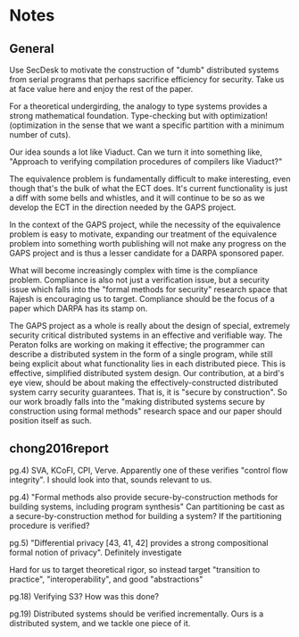 # Notes

## General

Use SecDesk to motivate the construction of "dumb" distributed systems from
serial programs that perhaps sacrifice efficiency for security. Take us at face
value here and enjoy the rest of the paper.

For a theoretical undergirding, the analogy to type systems provides a strong
mathematical foundation. Type-checking but with optimization! (optimization in
the sense that we want a specific partition with a minimum number of cuts).

Our idea sounds a lot like Viaduct. Can we turn it into something like,
"Approach to verifying compilation procedures of compilers like Viaduct?"

The equivalence problem is fundamentally difficult to make interesting, even
though that's the bulk of what the ECT does. It's current functionality is just
a diff with some bells and whistles, and it will continue to be so as we develop
the ECT in the direction needed by the GAPS project.

In the context of the GAPS project, while the necessity of the equivalence
problem is easy to motivate, expanding our treatment of the equivalence problem
into something worth publishing will not make any progress on the GAPS project
and is thus a lesser candidate for a DARPA sponsored paper.

What will become increasingly complex with time is the compliance problem.
Compliance is also not just a verification issue, but a security issue which
falls into the "formal methods for security" research space that Rajesh is
encouraging us to target. Compliance should be the focus of a paper which DARPA
has its stamp on.

The GAPS project as a whole is really about the design of special, extremely
security critical distributed systems in an effective and verifiable way. The
Peraton folks are working on making it effective; the programmer can describe a
distributed system in the form of a single program, while still being explicit
about what functionality lies in each distributed piece. This is effective,
simplified distributed system design. Our contribution, at a bird's eye view,
should be about making the effectively-constructed distributed system carry
security guarantees. That is, it is "secure by construction". So our work
broadly falls into the "making distributed systems secure by construction using
formal methods" research space and our paper should position itself as such.

## chong2016report

pg.4) SVA, KCoFI, CPI, Verve. Apparently one of these verifies "control flow
integrity". I should look into that, sounds relevant to us.

pg.4) "Formal methods also provide secure-by-construction methods for building
systems, including program synthesis" Can partitioning be cast as a
secure-by-construction method for building a system? If the partitioning
procedure is verified?

pg.5) "Differential privacy [43, 41, 42] provides a strong compositional formal
notion of privacy". Definitely investigate

Hard for us to target theoretical rigor, so instead target "transition to
practice", "interoperability", and good "abstractions"

pg.18) Verifying S3? How was this done?

pg.19) Distributed systems should be verified incrementally. Ours is a
distributed system, and we tackle one piece of it.
